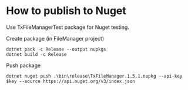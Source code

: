 # How to publish to Nuget

Use TxFileManagerTest package for Nuget testing.

Create package (in FileManager project)

```
dotnet pack -c Release --output nupkgs
dotnet build -c Release
```

Push package

```
dotnet nuget push .\bin\release\TxFileManager.1.5.1.nupkg --api-key $key --source https://api.nuget.org/v3/index.json
```